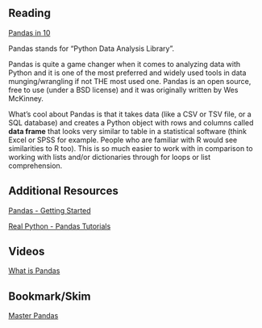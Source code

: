 ## Reading
[Pandas in 10](https://pandas.pydata.org/pandas-docs/stable/getting_started/10min.html)

Pandas stands for “Python Data Analysis Library”.

Pandas is quite a game changer when it comes to analyzing data with Python and it is one of the most preferred and widely used tools in data munging/wrangling if not THE most used one. Pandas is an open source, free to use (under a BSD license) and it was originally written by Wes McKinney.

What’s cool about Pandas is that it takes data (like a CSV or TSV file, or a SQL database) and creates a Python object with rows and columns called **data frame** that looks very similar to table in a statistical software (think Excel or SPSS for example. People who are familiar with R would see similarities to R too). This is so much easier to work with in comparison to working with lists and/or dictionaries through for loops or list comprehension.

## Additional Resources
[Pandas - Getting Started](https://pandas.pydata.org/pandas-docs/stable/getting_started/intro_tutorials/index.html)

[Real Python - Pandas Tutorials](https://realpython.com/learning-paths/pandas-data-science/)

## Videos
[What is Pandas](https://www.youtube.com/watch?v=dcqPhpY7tWk&t=391s)

## Bookmark/Skim
[Master Pandas](https://towardsdatascience.com/be-a-more-efficient-data-scientist-today-master-pandas-with-this-guide-ea362d27386)